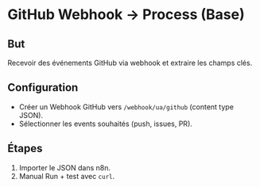 # GitHub Webhook → Process (Base)
## But
Recevoir des événements GitHub via webhook et extraire les champs clés.
## Configuration
- Créer un Webhook GitHub vers `/webhook/ua/github` (content type JSON).
- Sélectionner les events souhaités (push, issues, PR).
## Étapes
1. Importer le JSON dans n8n.
2. Manual Run + test avec `curl`.

